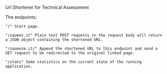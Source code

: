 Url Shortener for Technical Assessment

The endpoints:

    "/" Start page.
    
    "/squeez.it" Plain text POST requests in the request body will return a JSON object containing the shortened URL.
    
    "/squeeze.it/" Append the shortened URL to this endpoint and send a GET request to be redirected to the original linked page.
    
    "/stats" Some statistics on the current state of the running application.
